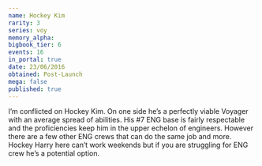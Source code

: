 ```yaml
---
name: Hockey Kim
rarity: 3
series: voy
memory_alpha:
bigbook_tier: 6
events: 16
in_portal: true
date: 23/06/2016
obtained: Post-Launch
mega: false
published: true
---
```


I’m conflicted on Hockey Kim. On one side he’s a perfectly viable Voyager with an average spread of abilities. His #7 ENG base is fairly respectable and the proficiencies keep him in the upper echelon of engineers. However there are a few other ENG crews that can do the same job and more. Hockey Harry here can’t work weekends but if you are struggling for ENG crew he’s a potential option.
